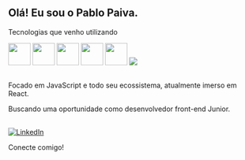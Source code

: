 ## Olá! Eu sou o Pablo Paiva.

Tecnologias que venho utilizando

<img src="https://cdn.jsdelivr.net/gh/devicons/devicon/icons/html5/html5-original-wordmark.svg" height="45" width="45"/>    <img src="https://cdn.jsdelivr.net/gh/devicons/devicon/icons/css3/css3-original-wordmark.svg" height="45" width="45"/>    <img src="https://raw.githubusercontent.com/pablohpaiva22/images-repo/master/images/sass-logo-png.png?token=GHSAT0AAAAAABVMD3RQQTI4WRA47YFVST6WYYV2KKQ" height="45" width="45"/>    <img src="https://cdn.jsdelivr.net/gh/devicons/devicon/icons/javascript/javascript-original.svg" height="45" width="45"/>    <img src="https://cdn.jsdelivr.net/gh/devicons/devicon/icons/react/react-original-wordmark.svg" height="45" width="45"/>    <img src="https://img.icons8.com/color/48/000000/visual-studio-code-2019.png"/>

##


Focado em JavaScript e todo seu ecossistema, atualmente imerso em React.

Buscando uma oportunidade como desenvolvedor front-end Junior.

##

<a href="https://www.linkedin.com/in/pablo-paiva-19628ba4/" target="_blank"><img alt="LinkedIn" src="https://img.shields.io/badge/linkedin-%230077B5.svg?&style=for-the-badge&logo=linkedin&logoColor=white" /></a>

Conecte comigo!
